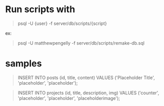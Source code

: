 # Run scripts with
> psql -U {user} -f server/db/scripts/{script}

ex:
> psql -U matthewpengelly -f server/db/scripts/remake-db.sql

# samples
> INSERT INTO posts (id, title, content) VALUES ('Placeholder Title', 'placeholder', 'placeholder');

> INSERT INTO projects (id, title, description, img) VALUES ('counter', 'placeholder', 'placeholder', 'placeholderimage');
